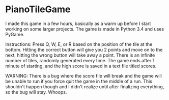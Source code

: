 # PianoTileGame

I made this game in a few hours, basically as a warm up before I start working on some larger projects.  The game is made in Python 3.4 and uses PyGame.

Instructions:
Press Q, W, E, or R based on the position of the tile at the bottom.  Hitting the correct button will give you 2 points and move on to the next, hitting the wrong button will take away a point. There is an infinite number of tiles, randomly generated every time. The game ends after 1 minute of starting, and the high score is saved in a text file titled scores.  

WARNING:
There is a bug where the score file will break and the game will be unable to run if you force quit the game in the middle of a run. This shouldn't happen though and I didn't realize until after finalizing everything, so the bug will stay.  Whoops.
